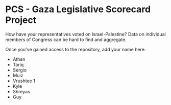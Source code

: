 # PCS - Gaza Legislative Scorecard Project
How have your representatives voted on Israel-Palestine? Data on individual members of Congress can be hard to find and aggregate.

Once you've gained access to the repository, add your name here:
- Athan
- Tariq
- Sergio
- Muiz 
- Vrushtee 1
- Kyle
- Shreyas
- Guy
